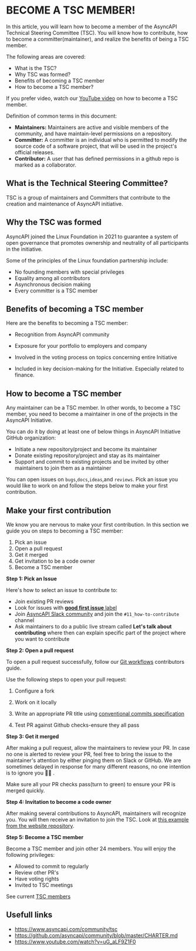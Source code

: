 # BECOME A  TSC MEMBER!

In this article, you will learn how to become a member of the AsyncAPI Technical Steering Committee (TSC). You will know how to contribute, how to become a committer(maintainer), and realize the benefits of being a TSC member.


The following areas are covered:
* What is the TSC?
* Why TSC was formed?
* Benefits of becoming a TSC member
* How to become a TSC member?

If you prefer video, watch our [YouTube video](https://www.youtube.com/watch?v=uG_aLF9Z1F0) on how to become a TSC member.

Definition of common terms in this document:
* **Maintainers:** Maintainers are active and visible members of the community, and have maintain-level permissions on a repository. 
* **Committer:** A committer is an individual who is permitted to modify the source code of a software project, that will be used in the project's official releases. 
* **Contributor:** A user that has defined permissions in a github repo is marked as a collaborator.

## What is the Technical Steering Committee?
TSC is a group of maintainers and Committers that contribute to the creation and maintenance of AsyncAPI initiative. 

## Why the TSC was formed
AsyncAPI joined the Linux Foundation in 2021 to guarantee a system of open governance that promotes ownership and neutrality of all participants in the initiative. 

 
Some of the principles of the Linux foundation partnership include:
* No founding members with special privileges
* Equality among all contributors
* Asynchronous decision making 
* Every committer is a TSC member

## Benefits of becoming a TSC member

Here are the benefits to becoming a  TSC member: 
 
* Recognition from AsyncAPI community
* Exposure for your portfolio to employers and company
* Involved in the voting process on topics concerning entire Initiative

* Included in key decision-making for the Initiative. Especially related to finance. 

## How to become a TSC member
Any maintainer can be a TSC member. In other words, to become a TSC member, you need to become a maintainer in one of the projects in the AsyncAPI Initiative. 

You can do it by doing at least one of below things in AsyncAPI Initiative GitHub organization:
* Initiate a new repository/project and become its maintainer
* Donate existing repository/project and stay as its maintainer
* Support and commit to existing projects and be invited by other maintainers to join them as a maintainer


You can open issues on `bugs`,`docs`,`ideas`,and `reviews`. Pick an issue you would like to work on and follow the steps below to make your first contribution. 

## Make your first contribution
We know you are nervous to make your first contribution. In this section we guide you on steps to becoming a TSC member:

1. Pick an issue
2. Open a pull request
3. Get it merged
4. Get invitation to be a code owner
5. Become a TSC member

**Step 1: Pick an Issue**

Here's how to select an issue to contribute to:
* Join existing PR reviews
* Look for issues with [**good first issue** label](https://github.com/issues?page=1&q=is%3Aopen+org%3Aasyncapi+sort%3Aupdated-desc+label%3A%22good+first+issue%22)
* Join [AsyncAPI Slack community](https://asyncapi.com/slack-invite) and join the `#11_how-to-contribute` channel
* Ask maintainers to do a public live stream called **Let's talk about contributing** where then can explain specific part of the project where you want to contribute

**Step 2: Open a pull request**

To open a pull request successfully, follow our [Git workflows](https://github.com/asyncapi/community/blob/master/git-workflow.md) contributors guide.

Use the following steps to open your pull request:
1. Configure a fork
2. Work on it locally 
3. Write an appropriate PR title using [conventional commits specification](https://github.com/asyncapi/.github/blob/master/CONTRIBUTING.md#conventional-commits)

4. Test PR against Github checks-ensure they all pass

**Step 3: Get it merged**

After making a pull request, allow the maintainers to review your PR. In case no one is alerted to review your PR, feel free to bring the issue to the maintainer's attention by either pinging them on Slack or GitHub. We are sometimes delayed in response for many different reasons, no one intention is to ignore you 🙏🏼 .


Make sure all your PR checks pass(turn to green) to ensure your PR is merged quickly.   

**Step 4: Invitation to become a code owner**

After making several contributions to AsyncAPI, maintainers will recognize you. You will then receive an invitation to join the TSC. Look at [this example from the website repository](https://github.com/asyncapi/website/pull/890).

**Step 5: Become a TSC member**

Become a TSC member and join other 24 members. You will enjoy the following privileges:
* Allowed to commit to regularly
* Review other PR's
* Have voting rights
* Invited to TSC meetings

See current [TSC members](https://www.asyncapi.com/community/tsc)

## Usefull links
* https://www.asyncapi.com/community/tsc
* https://github.com/asyncapi/community/blob/master/CHARTER.md
* https://www.youtube.com/watch?v=uG_aLF9Z1F0 

